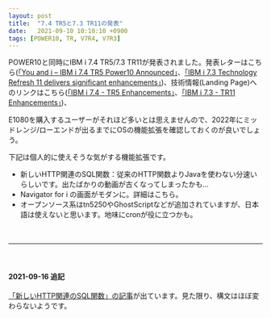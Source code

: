 ```yaml
---
layout: post
title:  "7.4 TR5と7.3 TR11の発表"
date:   2021-09-10 10:10:10 +0900
tags: [POWER10, TR, V7R4, V7R3]
---
```

POWER10と同時にIBM i 7.4 TR5/7.3 TR11が発表されました。発表レターはこちら([「You and i – IBM i 7.4 TR5 Power10 Announced」](https://community.ibm.com/community/user/power/blogs/steven-will1/2021/09/07/you-and-ibm-i-74-tr5-power10-announcement)、[「IBM i 7.3 Technology Refresh 11 delivers significant enhancements」](https://www.ibm.com/docs/en/announcements/i-73-tr11?region=JPN))、技術情報(Landing Page)へのリンクはこちら([「IBM i 7.4 - TR5 Enhancements」](https://www.ibm.com/support/pages/node/6456987)、[「IBM i 7.3 - TR11 Enhancements」](https://www.ibm.com/support/pages/node/6456989))、

E1080を購入するユーザーがそれほど多いとは思えませんので、2022年にミッドレンジ/ローエンドが出るまでにOSの機能拡張を確認しておくのが良いでしょう。

下記は個人的に使えそうな気がする機能拡張です。

* 新しいHTTP関連のSQL関数：従来のHTTP関数よりJavaを使わない分速いらしいです。出たばかりの動画が古くなってしまったかも...
* Navigator for i の画面がモダンに。詳細はこちら。
* オープンソース系はtn5250やGhostScriptなどが追加されていますが、日本語は使えないと思います。地味にcronが役に立つかも。

　

---

　

#### 2021-09-16 追記

[「新しいHTTP関連のSQL関数」の記事](https://techchannel.com/SMB/09/2021/new-sql-http-functions-part-1-of-2)が出ています。見た限り、構文はほぼ変わらないようです。
